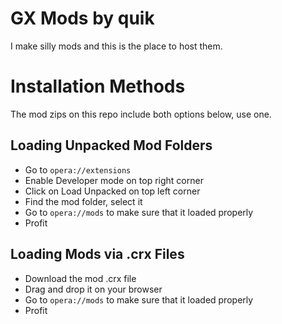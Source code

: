 # GX Mods by quik
I make silly mods and this is the place to host them.

# Installation Methods
The mod zips on this repo include both options below, use one.
## Loading Unpacked Mod Folders

- Go to `opera://extensions`
- Enable Developer mode on top right corner
- Click on Load Unpacked on top left corner
- Find the mod folder, select it
- Go to `opera://mods` to make sure that it loaded properly
- Profit

## Loading Mods via .crx Files

- Download the mod .crx file
- Drag and drop it on your browser
- Go to `opera://mods` to make sure that it loaded properly
- Profit
